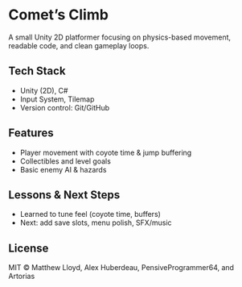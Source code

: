# Comet’s Climb

A small Unity 2D platformer focusing on physics-based movement, readable code, and clean gameplay loops.

## Tech Stack
- Unity (2D), C#
- Input System, Tilemap
- Version control: Git/GitHub

## Features
- Player movement with coyote time & jump buffering
- Collectibles and level goals
- Basic enemy AI & hazards

## Lessons & Next Steps
- Learned to tune feel (coyote time, buffers)
- Next: add save slots, menu polish, SFX/music

## License
MIT © Matthew Lloyd, Alex Huberdeau, PensiveProgrammer64, and Artorias

